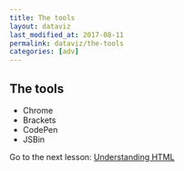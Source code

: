 ```yaml
---
title: The tools
layout: dataviz
last_modified_at: 2017-08-11
permalink: dataviz/the-tools
categories: [adv]
---
```


## The tools

- Chrome
- Brackets
- CodePen
- JSBin

Go to the next lesson: [Understanding HTML](understanding-html)